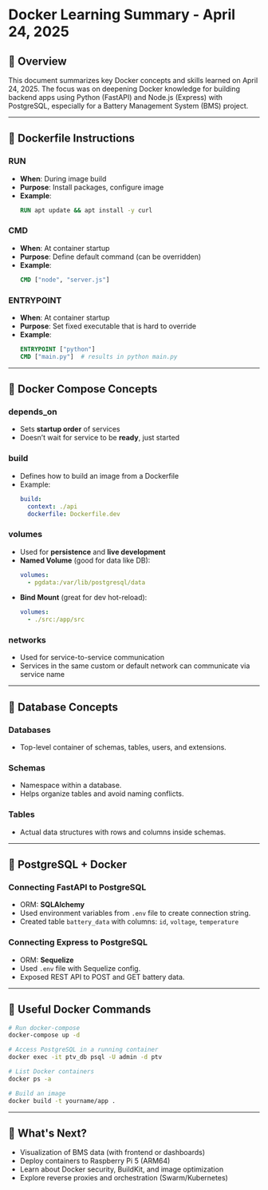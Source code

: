 # Docker Learning Summary - April 24, 2025

## 🐳 Overview
This document summarizes key Docker concepts and skills learned on April 24, 2025. The focus was on deepening Docker knowledge for building backend apps using Python (FastAPI) and Node.js (Express) with PostgreSQL, especially for a Battery Management System (BMS) project.

---

## 🔧 Dockerfile Instructions

### RUN
- **When**: During image build
- **Purpose**: Install packages, configure image
- **Example**:
  ```dockerfile
  RUN apt update && apt install -y curl
  ```

### CMD
- **When**: At container startup
- **Purpose**: Define default command (can be overridden)
- **Example**:
  ```dockerfile
  CMD ["node", "server.js"]
  ```

### ENTRYPOINT
- **When**: At container startup
- **Purpose**: Set fixed executable that is hard to override
- **Example**:
  ```dockerfile
  ENTRYPOINT ["python"]
  CMD ["main.py"]  # results in python main.py
  ```

---

## 🧩 Docker Compose Concepts

### depends_on
- Sets **startup order** of services
- Doesn’t wait for service to be **ready**, just started

### build
- Defines how to build an image from a Dockerfile
- Example:
  ```yaml
  build:
    context: ./api
    dockerfile: Dockerfile.dev
  ```

### volumes
- Used for **persistence** and **live development**
- **Named Volume** (good for data like DB):
  ```yaml
  volumes:
    - pgdata:/var/lib/postgresql/data
  ```
- **Bind Mount** (great for dev hot-reload):
  ```yaml
  volumes:
    - ./src:/app/src
  ```

### networks
- Used for service-to-service communication
- Services in the same custom or default network can communicate via service name

---

## 🧠 Database Concepts

### Databases
- Top-level container of schemas, tables, users, and extensions.

### Schemas
- Namespace within a database.
- Helps organize tables and avoid naming conflicts.

### Tables
- Actual data structures with rows and columns inside schemas.

---

## 🧪 PostgreSQL + Docker

### Connecting FastAPI to PostgreSQL
- ORM: **SQLAlchemy**
- Used environment variables from `.env` file to create connection string.
- Created table `battery_data` with columns: `id`, `voltage`, `temperature`

### Connecting Express to PostgreSQL
- ORM: **Sequelize**
- Used `.env` file with Sequelize config.
- Exposed REST API to POST and GET battery data.

---

## 🧰 Useful Docker Commands

```bash
# Run docker-compose
docker-compose up -d

# Access PostgreSQL in a running container
docker exec -it ptv_db psql -U admin -d ptv

# List Docker containers
docker ps -a

# Build an image
docker build -t yourname/app .
```

---

## 🧭 What's Next?
- Visualization of BMS data (with frontend or dashboards)
- Deploy containers to Raspberry Pi 5 (ARM64)
- Learn about Docker security, BuildKit, and image optimization
- Explore reverse proxies and orchestration (Swarm/Kubernetes)

